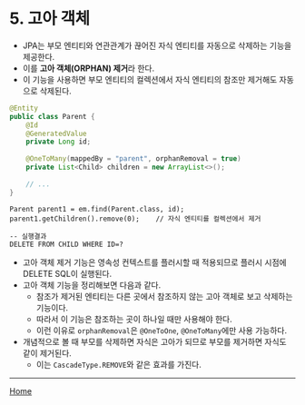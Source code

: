 # 5. 고아 객체

- JPA는 부모 엔티티와 연관관계가 끊어진 자식 엔티티를 자동으로 삭제하는 기능을 제공한다.
- 이를 **고아 객체(ORPHAN) 제거**라 한다.
- 이 기능을 사용하면 부모 엔티티의 컬렉션에서 자식 엔티티의 참조만 제거해도 자동으로 삭제된다.

```java
@Entity
public class Parent {
    @Id
    @GeneratedValue
    private Long id;
    
    @OneToMany(mappedBy = "parent", orphanRemoval = true)
    private List<Child> children = new ArrayList<>();
    
    // ...
}
```

```
Parent parent1 = em.find(Parent.class, id);
parent1.getChildren().remove(0);    // 자식 엔티티를 컬렉션에서 제거
```

```
-- 실행결과
DELETE FROM CHILD WHERE ID=?
```

- 고아 객체 제거 기능은 영속성 컨텍스트를 플러시할 때 적용되므로 플러시 시점에 DELETE SQL이 실행된다.
- 고아 객체 기능을 정리해보면 다음과 같다.
    - 참조가 제거된 엔티티는 다른 곳에서 참조하지 않는 고아 객체로 보고 삭제하는 기능이다.
    - 따라서 이 기능은 참조하는 곳이 하나일 때만 사용해야 한다.
    - 이런 이유로 `orphanRemoval`은 `@OneToOne`, `@OneToMany`에만 사용 가능하다.
- 개념적으로 볼 때 부모를 삭제하면 자식은 고아가 되므로 부모를 제거하면 자식도 같이 제거된다.
    - 이는 `CascadeType.REMOVE`와 같은 효과를 가진다.

-----
[Home](./index.md)
